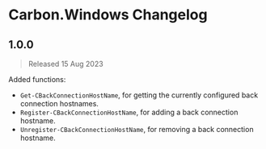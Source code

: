 
# Carbon.Windows Changelog

## 1.0.0

> Released 15 Aug 2023

Added functions:

* `Get-CBackConnectionHostName`, for getting the currently configured back connection hostnames.
* `Register-CBackConnectionHostName`, for adding a back connection hostname.
* `Unregister-CBackConnectionHostName`, for removing a back connection hostname.
